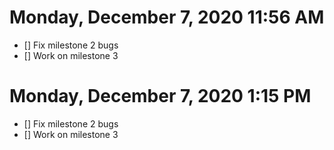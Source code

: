 # Monday, December 7, 2020 11:56 AM
- [] Fix milestone 2 bugs
- [] Work on milestone 3
# Monday, December 7, 2020 1:15 PM
- [] Fix milestone 2 bugs
- [] Work on milestone 3